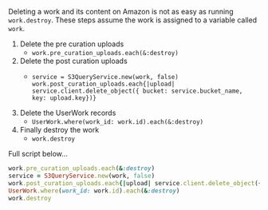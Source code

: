 Deleting a work and its content on Amazon is not as easy as running `work.destroy`.
These steps assume the work is assigned to a variable called `work`.
1. Delete the pre curation uploads
   * `work.pre_curation_uploads.each(&:destroy)`
1. Delete the post curation uploads 
   * ```
     service = S3QueryService.new(work, false)
     work.post_curation_uploads.each{|upload| service.client.delete_object({ bucket: service.bucket_name, key: upload.key})}
     ```
1. Delete the UserWork records
   * `UserWork.where(work_id: work.id).each(&:destroy)` 
1. Finally destroy the work
   * `work.destroy`

Full script below...
```ruby
work.pre_curation_uploads.each(&:destroy)
service = S3QueryService.new(work, false)
work.post_curation_uploads.each{|upload| service.client.delete_object({ bucket: service.bucket_name, key: upload.key})}
UserWork.where(work_id: work.id).each(&:destroy)
work.destroy
```
